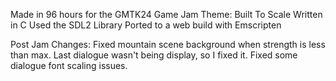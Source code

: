 Made in 96 hours for the GMTK24 Game Jam
Theme: Built To Scale
Written in C
Used the SDL2 Library
Ported to a web build with Emscripten

Post Jam Changes:
Fixed mountain scene background when strength is less than max.
Last dialogue wasn't being display, so I fixed it.
Fixed some dialogue font scaling issues.
